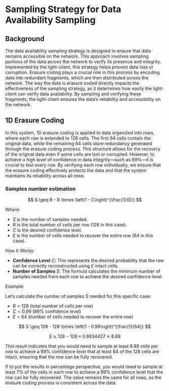 # Sampling Strategy for Data Availability Sampling

## Background

The data availability sampling strategy is designed to ensure that data remains accessible on the network. This approach involves sampling portions of the data across the network to verify its presence and integrity. Implemented by the light-client, this strategy helps prevent data loss or corruption. Erasure coding plays a crucial role in this process by encoding data into redundant fragments, which are then distributed across the network. The way the data is erasure coded directly impacts the effectiveness of the sampling strategy, as it determines how easily the light-client can verify data availability. By sampling and verifying these fragments, the light-client ensures the data’s reliability and accessibility on the network.

## 1D Erasure Coding

In this system, 1D erasure coding is applied to data organized into rows, where each row is extended to 128 cells. The first 64 cells contain the original data, while the remaining 64 cells store redundancy generated through the erasure coding process. This structure allows for the recovery of the original data even if some cells are lost or corrupted. However, to achieve a high level of confidence in data integrity—such as 99%—it is crucial to test every row. By verifying each row individually, we ensure that the erasure coding effectively protects the data and that the system maintains its reliability across all rows.

### Samples number estimation

$$
S \geq R - R \times \left(1 - C\right)^{\frac{1}{E}}
$$

Where:

- $S$ is the number of samples needed.
- $R$ is the total number of cells per row (128 in this case).
- $C$ is the desired confidence level.
- $E$ is the number of cells needed to recover the entire row (64 in this case).

How It Works:

- **Confidence Level** $C$: This represents the desired probability that the row can be correctly reconstructed using $E$ intact cells.
- **Number of Samples** $S$: The formula calculates the minimum number of samples needed from each row to achieve the desired confidence level.

Example:

Let’s calculate the number of samples $S$ needed for this specific case:

- $R = 128$ (total number of cells per row)
- $C = 0.99$ (99% confidence level)
- $E = 64$ (number of cells needed to recover the entire row)

$$
S \geq 128 - 128 \times \left(1 - 0.99\right)^{\frac{1}{64}}
$$

$$
S \geq 128 - 128 \times 0.9934427 \approx 8.89
$$

This result indicates that you would need to sample at least 8.89 cells per row to achieve a 99% confidence level that at least 64 of the 128 cells are intact, ensuring that the row can be fully recovered.

If to put the results in percentage perspective, you would need to sample at least 7% of the cells in each row to achieve a 99% confidence level that the row can be fully recovered. The value remains the same for all rows, as the erasure coding process is consistent across the data.
